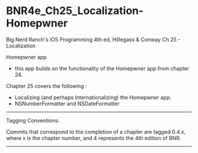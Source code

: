 BNR4e_Ch25_Localization-Homepwner
======================== 

Big Nerd Ranch's iOS Programming 4th ed, Hillegass & Conway
Ch 25 - Localization

Homepwner app 
- this app builds on the functionality of the Homepwner app from chapter 24.

Chapter 25 covers the following : 
- Localizing (and perhaps Internationalizing) the Homepwner app.  
- NSNumberFormatter and NSDateFormatter 

-----------------------------------
Tagging Conventions: 

Commits that correspond to the completion of a chapter are tagged 0.4.x, 
where x is the chapter number, and 4 represents the 4th edition of BNR. 

-----------------------------------
